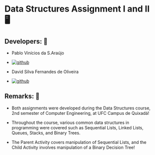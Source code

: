 
# Data Structures Assignment I and II 🖥️
## Developers: 👥

  - Pablo Vinícios da S.Araújo
  - [![github](https://img.shields.io/badge/GitHub-100000?style=for-the-badge&logo=github&logoColor=white)](https://github.com/PabloVini28)
  
  - David Silva Fernandes de Oliveira
  - [![github](https://img.shields.io/badge/GitHub-100000?style=for-the-badge&logo=github&logoColor=white)](https://github.com/sfoDavid)


## Remarks: 📝
- Both assignments were developed during the Data Structures course, 2nd semester of Computer Engineering, at UFC Campus de Quixadá!

- Throughout the course, various common data structures in programming were covered such as Sequential Lists, Linked Lists, Queues, Stacks, and Binary Trees.

- The Parent Activity covers manipulation of Sequential Lists, and the Child Activity involves manipulation of a Binary Decision Tree!
    
